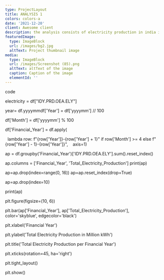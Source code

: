 ```yaml
---
type: ProjectLayout
title: ANALYSIS 1
colors: colors-a
date: '2021-12-20'
client: Awesome client
description: the analysis consists of electricity production in india in one year
featuredImage:
  type: ImageBlock
  url: /images/bg2.jpg
  altText: Project thumbnail image
media:
  type: ImageBlock
  url: /images/Screenshot (85).png
  altText: altText of the image
  caption: Caption of the image
  elementId: ''
---
```

code

electricity = df\["IDY.PRD.OEA.ELY"]

year= df.yyyymmdf\['Year'] = df\['yyyymm'] // 100

df\['Month'] = df\['yyyymm'] % 100

df\['Financial\_Year'] = df.apply( 

  lambda row: f"{row\['Year']}-{row\['Year'] + 1}" if row\['Month'] >= 4 else f"{row\['Year'] - 1}-{row\['Year']}",    axis=1)

ap = df.groupby('Financial\_Year')\['IDY.PRD.OEA.ELY'].sum().reset\_index()

ap.columns = \['Financial\_Year', 'Total\_Electricity\_Production']
print(ap)

ap=ap.drop(index=range(0, 16))
ap=ap.reset\_index(drop=True)

ap=ap.drop(index=10)

print(ap)

plt.figure(figsize=(10, 6))

plt.bar(ap\['Financial\_Year'], ap\['Total\_Electricity\_Production'], color='skyblue', edgecolor='black')

plt.xlabel('Financial Year')

plt.ylabel('Total Electricity Production in Million kWh')

plt.title('Total Electricity Production per Financial Year')

plt.xticks(rotation=45, ha='right')

plt.tight\_layout()

plt.show()

